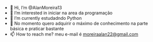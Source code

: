 - 👋 Hi, I’m @AlanMoreira13
- 👀 I’m interested in  iniciar na area da programação
- 🌱 I’m currently  estudadndo Python
- 💞️ No momento quero adquirir o máximo de conhecimento na parte básica e  praticar bastante
- 📫 How to reach me? meu e-mail é moreiraalan22@gmail.com

<!---
AlanMoreira13/AlanMoreira13 is a ✨ special ✨ repository because its `README.md` (this file) appears on your GitHub profile.
You can click the Preview link to take a look at your changes.
--->
